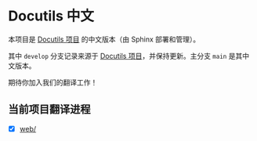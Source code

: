 # Docutils 中文

本项目是 [Docutils 项目](https://github.com/live-clones/docutils) 的中文版本（由 Sphinx 部署和管理）。

其中 `develop` 分支记录来源于 [Docutils 项目](https://github.com/live-clones/docutils)，并保持更新。主分支 `main` 是其中文版本。

期待你加入我们的翻译工作！

## 当前项目翻译进程

- [x] [web/](web/)
